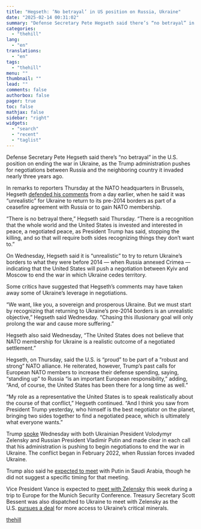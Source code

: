 ```yaml
---
title: "Hegseth: ‘No betrayal’ in US position on Russia, Ukraine"
date: "2025-02-14 00:31:02"
summary: "Defense Secretary Pete Hegseth said there’s “no betrayal” in the U.S. position on ending the war in Ukraine, as the Trump administration pushes for negotiations between Russia and the neighboring country it invaded nearly three years ago. In remarks to reporters Thursday at the NATO headquarters in Brussels, Hegseth defended..."
categories:
  - "thehill"
lang:
  - "en"
translations:
  - "en"
tags:
  - "thehill"
menu: ""
thumbnail: ""
lead: ""
comments: false
authorbox: false
pager: true
toc: false
mathjax: false
sidebar: "right"
widgets:
  - "search"
  - "recent"
  - "taglist"
---
```


Defense Secretary Pete Hegseth said there’s “no betrayal” in the U.S. position on ending the war in Ukraine, as the Trump administration pushes for negotiations between Russia and the neighboring country it invaded nearly three years ago.

In remarks to reporters Thursday at the NATO headquarters in Brussels, Hegseth [defended his comments](https://thehill.com/policy/defense/5140389-hegseth-nato-membership-ukraine-russia/) from a day earlier, when he said it was “unrealistic” for Ukraine to return to its pre-2014 borders as part of a ceasefire agreement with Russia or to gain NATO membership.

“There is no betrayal there,” Hegseth said Thursday. “There is a recognition that the whole world and the United States is invested and interested in peace, a negotiated peace, as President Trump has said, stopping the killing, and so that will require both sides recognizing things they don’t want to.”

On Wednesday, Hegseth said it is “unrealistic” to try to return Ukraine’s borders to what they were before 2014 — when Russia annexed Crimea — indicating that the United States will push a negotiation between Kyiv and Moscow to end the war in which Ukraine cedes territory.

Some critics have suggested that Hegseth’s comments may have taken away some of Ukraine’s leverage in negotiations.

“We want, like you, a sovereign and prosperous Ukraine. But we must start by recognizing that returning to Ukraine’s pre-2014 borders is an unrealistic objective,” Hegseth said Wednesday. “Chasing this illusionary goal will only prolong the war and cause more suffering.”

Hegseth also said Wednesday, “The United States does not believe that NATO membership for Ukraine is a realistic outcome of a negotiated settlement.”

Hegseth, on Thursday, said the U.S. is “proud” to be part of a “robust and strong” NATO alliance. He reiterated, however, Trump’s past calls for European NATO members to increase their defense spending, saying, “standing up” to Russia “is an important European responsibility,” adding, “And, of course, the United States has been there for a long time as well.”

“My role as a representative the United States is to speak realistically about the course of that conflict,” Hegseth continued. “And I think you saw from President Trump yesterday, who himself is the best negotiator on the planet, bringing two sides together to find a negotiated peace, which is ultimately what everyone wants.”

Trump [spoke](https://thehill.com/homenews/administration/5140775-trump-putin-talk-ukraine/) Wednesday with both Ukrainian President Volodymyr Zelensky and Russian President Vladimir Putin and made clear in each call that his administration is pushing to begin negotiations to end the war in Ukraine. The conflict began in February 2022, when Russian forces invaded Ukraine.

Trump also said he [expected to meet](https://thehill.com/homenews/administration/5141580-trump-putin-meet-saudi-arabia/) with Putin in Saudi Arabia, though he did not suggest a specific timing for that meeting.

Vice President Vance is expected to [meet with Zelensky](https://thehill.com/policy/international/5138435-vance-bessent-zelensky-ukraine-russia-war/) this week during a trip to Europe for the Munich Security Conference. Treasury Secretary Scott Bessent was also dispatched to Ukraine to meet with Zelensky as the U.S. [pursues a deal](https://apnews.com/article/russia-ukraine-war-rare-earth-elements-trump-6a4a95d4370a2e46a81ce4a3a352bf8f) for more access to Ukraine’s critical minerals.

[thehill](https://thehill.com/policy/defense/5143068-hegseth-us-ukraine-russia/)
